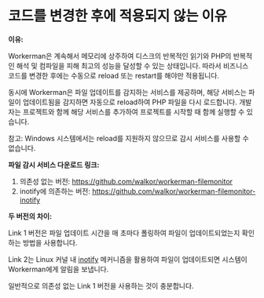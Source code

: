 # 코드를 변경한 후에 적용되지 않는 이유

**이유:**

Workerman은 계속해서 메모리에 상주하여 디스크의 반복적인 읽기와 PHP의 반복적인 해석 및 컴파일을 피해 최고의 성능을 달성할 수 있는 상태입니다. 따라서 비즈니스 코드를 변경한 후에는 수동으로 reload 또는 restart를 해야만 적용됩니다.

동시에 Workerman은 파일 업데이트를 감지하는 서비스를 제공하며, 해당 서비스는 파일이 업데이트됨을 감지하면 자동으로 reload하여 PHP 파일을 다시 로드합니다. 개발자는 프로젝트와 함께 해당 서비스를 추가하여 프로젝트를 시작할 때 함께 실행할 수 있습니다.

참고: Windows 시스템에서는 reload를 지원하지 않으므로 감시 서비스를 사용할 수 없습니다.

**파일 감시 서비스 다운로드 링크:**

1. 의존성 없는 버전: https://github.com/walkor/workerman-filemonitor
2. inotify에 의존하는 버전: https://github.com/walkor/workerman-filemonitor-inotify

**두 버전의 차이:**

Link 1 버전은 파일 업데이트 시간을 매 초마다 폴링하여 파일이 업데이트되었는지 확인하는 방법을 사용합니다.

Link 2는 Linux 커널 내 [inotify](https://baike.baidu.com/view/2645027.htm) 메커니즘을 활용하여 파일이 업데이트되면 시스템이 Workerman에게 알림을 보냅니다.

일반적으로 의존성 없는 Link 1 버전을 사용하는 것이 충분합니다.
